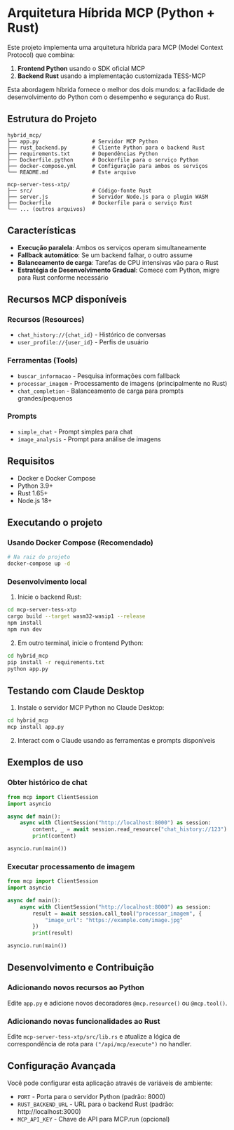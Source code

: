 # Arquitetura Híbrida MCP (Python + Rust)

Este projeto implementa uma arquitetura híbrida para MCP (Model Context Protocol) que combina:

1. **Frontend Python** usando o SDK oficial MCP
2. **Backend Rust** usando a implementação customizada TESS-MCP

Esta abordagem híbrida fornece o melhor dos dois mundos: a facilidade de desenvolvimento do Python com o desempenho e segurança do Rust.

## Estrutura do Projeto

```
hybrid_mcp/
├── app.py                 # Servidor MCP Python
├── rust_backend.py        # Cliente Python para o backend Rust
├── requirements.txt       # Dependências Python
├── Dockerfile.python      # Dockerfile para o serviço Python
├── docker-compose.yml     # Configuração para ambos os serviços
└── README.md              # Este arquivo

mcp-server-tess-xtp/
├── src/                   # Código-fonte Rust
├── server.js              # Servidor Node.js para o plugin WASM
├── Dockerfile             # Dockerfile para o serviço Rust
└── ... (outros arquivos)
```

## Características

- **Execução paralela**: Ambos os serviços operam simultaneamente
- **Fallback automático**: Se um backend falhar, o outro assume
- **Balanceamento de carga**: Tarefas de CPU intensivas vão para o Rust
- **Estratégia de Desenvolvimento Gradual**: Comece com Python, migre para Rust conforme necessário

## Recursos MCP disponíveis

### Recursos (Resources)

- `chat_history://{chat_id}` - Histórico de conversas
- `user_profile://{user_id}` - Perfis de usuário

### Ferramentas (Tools)

- `buscar_informacao` - Pesquisa informações com fallback
- `processar_imagem` - Processamento de imagens (principalmente no Rust)
- `chat_completion` - Balanceamento de carga para prompts grandes/pequenos

### Prompts

- `simple_chat` - Prompt simples para chat
- `image_analysis` - Prompt para análise de imagens

## Requisitos

- Docker e Docker Compose
- Python 3.9+
- Rust 1.65+
- Node.js 18+

## Executando o projeto

### Usando Docker Compose (Recomendado)

```bash
# Na raiz do projeto
docker-compose up -d
```

### Desenvolvimento local

1. Inicie o backend Rust:

```bash
cd mcp-server-tess-xtp
cargo build --target wasm32-wasip1 --release
npm install
npm run dev
```

2. Em outro terminal, inicie o frontend Python:

```bash
cd hybrid_mcp
pip install -r requirements.txt
python app.py
```

## Testando com Claude Desktop

1. Instale o servidor MCP Python no Claude Desktop:

```bash
cd hybrid_mcp
mcp install app.py
```

2. Interact com o Claude usando as ferramentas e prompts disponíveis

## Exemplos de uso

### Obter histórico de chat

```python
from mcp import ClientSession
import asyncio

async def main():
    async with ClientSession("http://localhost:8000") as session:
        content, _ = await session.read_resource("chat_history://123")
        print(content)

asyncio.run(main())
```

### Executar processamento de imagem

```python
from mcp import ClientSession
import asyncio

async def main():
    async with ClientSession("http://localhost:8000") as session:
        result = await session.call_tool("processar_imagem", {
            "image_url": "https://example.com/image.jpg"
        })
        print(result)

asyncio.run(main())
```

## Desenvolvimento e Contribuição

### Adicionando novos recursos ao Python

Edite `app.py` e adicione novos decoradores `@mcp.resource()` ou `@mcp.tool()`.

### Adicionando novas funcionalidades ao Rust

Edite `mcp-server-tess-xtp/src/lib.rs` e atualize a lógica de correspondência de rota para `("/api/mcp/execute")` no handler.

## Configuração Avançada

Você pode configurar esta aplicação através de variáveis de ambiente:

- `PORT` - Porta para o servidor Python (padrão: 8000)
- `RUST_BACKEND_URL` - URL para o backend Rust (padrão: http://localhost:3000)
- `MCP_API_KEY` - Chave de API para MCP.run (opcional) 